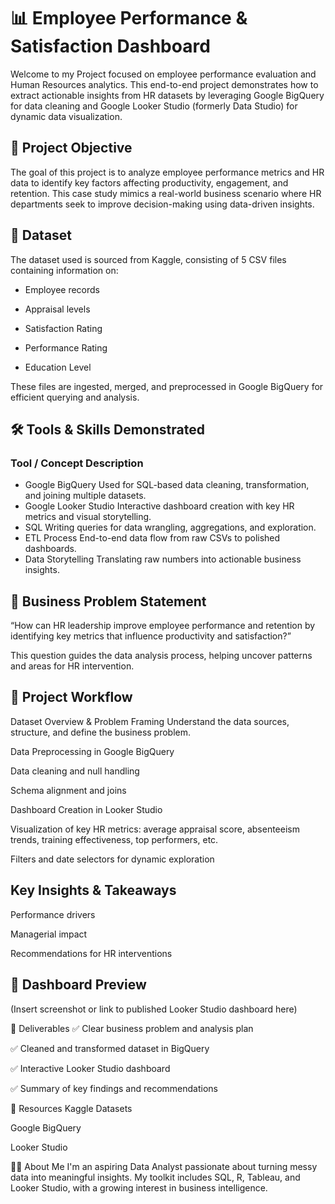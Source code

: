
# 📊 Employee Performance & Satisfaction Dashboard
Welcome to my Project focused on employee performance evaluation and Human Resources analytics. This end-to-end project demonstrates how to extract actionable insights from HR datasets by leveraging Google BigQuery for data cleaning and Google Looker Studio (formerly Data Studio) for dynamic data visualization.

## 🚀 Project Objective
The goal of this project is to analyze employee performance metrics and HR data to identify key factors affecting productivity, engagement, and retention. This case study mimics a real-world business scenario where HR departments seek to improve decision-making using data-driven insights.

## 📁 Dataset
The dataset used is sourced from Kaggle, consisting of 5 CSV files containing information on:

- Employee records

- Appraisal levels

- Satisfaction Rating

- Performance Rating

- Education Level

These files are ingested, merged, and preprocessed in Google BigQuery for efficient querying and analysis.

## 🛠 Tools & Skills Demonstrated

### Tool / Concept	Description
- Google BigQuery	Used for SQL-based data cleaning, transformation, and joining multiple datasets.
- Google Looker Studio	Interactive dashboard creation with key HR metrics and visual storytelling.
- SQL	Writing queries for data wrangling, aggregations, and exploration.
- ETL Process	End-to-end data flow from raw CSVs to polished dashboards.
- Data Storytelling	Translating raw numbers into actionable business insights.

## 🧠 Business Problem Statement
“How can HR leadership improve employee performance and retention by identifying key metrics that influence productivity and satisfaction?”

This question guides the data analysis process, helping uncover patterns and areas for HR intervention.

## 📌 Project Workflow
Dataset Overview & Problem Framing
Understand the data sources, structure, and define the business problem.

Data Preprocessing in Google BigQuery

Data cleaning and null handling

Schema alignment and joins

Dashboard Creation in Looker Studio

Visualization of key HR metrics: average appraisal score, absenteeism trends, training effectiveness, top performers, etc.

Filters and date selectors for dynamic exploration

## Key Insights & Takeaways

Performance drivers

Managerial impact

Recommendations for HR interventions

## 📸 Dashboard Preview
(Insert screenshot or link to published Looker Studio dashboard here)

📂 Deliverables
✅ Clear business problem and analysis plan

✅ Cleaned and transformed dataset in BigQuery

✅ Interactive Looker Studio dashboard

✅ Summary of key findings and recommendations


🔗 Resources
Kaggle Datasets

Google BigQuery

Looker Studio

🧑‍💼 About Me
I'm an aspiring Data Analyst passionate about turning messy data into meaningful insights. My toolkit includes SQL, R, Tableau, and Looker Studio, with a growing interest in business intelligence.

